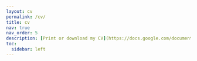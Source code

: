 ```yaml
---
layout: cv
permalink: /cv/
title: cv
nav: true
nav_order: 5
description: [Print or download my CV](https://docs.google.com/document/d/15mumhW40p4p8Hk2q4FYoqHfqRPcmmElShfv4LsxkZnI/edit?usp=drive_link)
toc:
  sidebar: left
---
```

